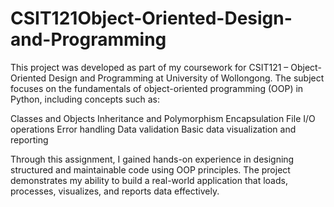 # CSIT121Object-Oriented-Design-and-Programming
This project was developed as part of my coursework for CSIT121 – Object-Oriented Design and Programming at University of Wollongong. The subject focuses on the fundamentals of object-oriented programming (OOP) in Python, including concepts such as:

Classes and Objects
Inheritance and Polymorphism
Encapsulation
File I/O operations
Error handling
Data validation
Basic data visualization and reporting

Through this assignment, I gained hands-on experience in designing structured and maintainable code using OOP principles. The project demonstrates my ability to build a real-world application that loads, processes, visualizes, and reports data effectively.
